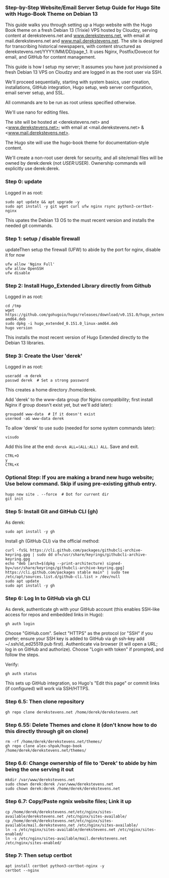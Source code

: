 ### Step-by-Step Website/Email Server Setup Guide for Hugo Site with Hugo-Book Theme on Debian 13

This guide walks you through setting up a Hugo website with the Hugo Book theme on a fresh Debian 13 (Trixie) VPS hosted by Cloudzy, serving content at derekstevens.net and www.derekstevens.net, with email at mail.derekstevens.net and www.mail.derekstevens.net. The site is designed for transcribing historical newspapers, with content structured as derekstevens.net/YYYY/MM/DD/page_1. It uses Nginx, Postfix/Dovecot for email, and GitHub for content management.

This guide is how I setup my server; It assumes you have just provisioned a fresh Debian 13 VPS on Cloudzy and are logged in as the root user via SSH. 

We'll proceed sequentially, starting with system basics, user creation, installations, GitHub integration, Hugo setup, web server configuration, email server setup, and SSL. 

All commands are to be run as root unless specified otherwise. 

We'll use nano for editing files. 

The site will be hosted at <derekstevens.net> and <www.derekstevens.net>;
with email at <mail.derekstevens.net> & <www.mail.derekstevens.net>. 

The Hugo site will use the hugo-book theme for documentation-style content.

We'll create a non-root user derek for security, and all site/email files will be owned by derek:derek (not $USER:$USER). Ownership commands will explicitly use derek:derek.

### Step 0: update
Logged in as root:
```
sudo apt update && apt upgrade -y
sudo apt install -y git wget curl ufw nginx rsync python3-certbot-nginx
```
This upates the Debian 13 OS to the must recent version and installs the needed git commands.

### Step 1: setup / disable firewall 
updateThen setup the firewall (UFW) to abide by the port for nginx, disable it for now
```
ufw allow 'Nginx Full'
ufw allow OpenSSH
ufw disable
```

### Step 2: Install Hugo_Extended Library directly from Github
Logged in as root:
```
cd /tmp
wget https://github.com/gohugoio/hugo/releases/download/v0.151.0/hugo_extended_0.151.0_linux-amd64.deb
sudo dpkg -i hugo_extended_0.151.0_linux-amd64.deb
hugo version
```
This installs the most recent version of Hugo Extended directly to the Debian 13 libraries.

### Step 3: Create the User 'derek'
Logged in as root:
```
useradd -m derek
passwd derek  # Set a strong password
```
This creates a home directory /home/derek.

Add 'derek' to the www-data group (for Nginx compatibility; first install Nginx if group doesn't exist yet, but we'll add later):
```
groupadd www-data  # If it doesn't exist
usermod -aG www-data derek
```
To allow 'derek' to use sudo (needed for some system commands later):
```
visudo
```
Add this line at the end: `derek ALL=(ALL:ALL) ALL`. Save and exit.

```
CTRL+O
y
CTRL+X
```



### Optional Step: If you are making a brand new hugo website; Use below command. Skip if using pre-existing github entry.
```
hugo new site . --force  # Dot for current dir
git init
```


### Step 5: Install Git and GitHub CLI (gh)
As derek:
```
sudo apt install -y gh
```
Install gh (GitHub CLI) via the official method:
```
curl -fsSL https://cli.github.com/packages/githubcli-archive-keyring.gpg | sudo dd of=/usr/share/keyrings/githubcli-archive-keyring.gpg
echo "deb [arch=$(dpkg --print-architecture) signed-by=/usr/share/keyrings/githubcli-archive-keyring.gpg] https://cli.github.com/packages stable main" | sudo tee /etc/apt/sources.list.d/github-cli.list > /dev/null
sudo apt update
sudo apt install -y gh
```
### Step 6: Log In to GitHub via gh CLI
As derek, authenticate gh with your GitHub account (this enables SSH-like access for repos and embedded links in Hugo):
```
gh auth login
```

Choose "GitHub.com".
Select "HTTPS" as the protocol (or "SSH" if you prefer; ensure your SSH key is added to GitHub via gh ssh-key add ~/.ssh/id_ed25519.pub first).
Authenticate via browser (it will open a URL; log in on GitHub and authorize).
Choose "Login with token" if prompted, and follow the steps.

Verify:
```
gh auth status
```
This sets up GitHub integration, so Hugo's "Edit this page" or commit links (if configured) will work via SSH/HTTPS.

### Step 6.5: Then clone repository
```
gh repo clone derekstevens.net /home/derek/derekstevens.net
```

### Step 6.55: Delete Themes and clone it (don't know how to do this directly through git on clone)
```
rm -rf /home/derek/derekstevens.net/themes/
gh repo clone alex-shpak/hugo-book /home/derek/derekstevens.net/themes/
```

### Step 6.6: Change ownership of file to 'Derek' to abide by him being the one serving it out 
```
mkdir /var/www/derekstevens.net
sudo chown derek:derek /var/www/derekstevens.net
sudo chown derek:derek /home/derek/derekstevens.net
```

### Step 6.7: Copy/Paste ngnix website files; Link it up
```
cp /home/derek/derekstevens.net/etc/nginx/sites-available/derekstevens.net /etc/nginx/sites-available/
cp /home/derek/derekstevens.net/etc/nginx/sites-available/mail.derekstevens.net /etc/nginx/sites-available/
ln -s /etc/nginx/sites-available/derekstevens.net /etc/nginx/sites-enabled/
ln -s /etc/nginx/sites-available/mail.derekstevens.net /etc/nginx/sites-enabled/
```

### Step 7: Then setup certbot
```
apt install certbot python3-certbot-nginx -y
certbot --nginx
```













